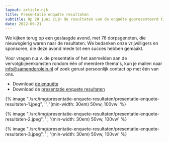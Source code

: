```yaml
---
layout: article.njk
title: Presentatie enquête resultaten
subtitle: Op 20 juni zijn de resultaten van de enquête gepresenteerd tijdens een bijeenkomst in het Cantine Theater.
date: 2022-06-21
---
```


We kijken terug op een geslaagde avond, met 76 dorpsgenoten, die nieuwsgierig waren naar de resultaten. We bedanken onze vrijwilligers en sponsoren, die deze avond mede tot een succes hebben gemaakt.

Voor vragen n.a.v. de presentatie of het aanmelden aan de vervolgbijeenkomsten rondom één of meerdere thema's, kun je mailen naar [info@samendorplein.nl](mailto:info@samendorplein.nl) of zoek gerust persoonlijk contact op met één van ons.

<ul>
    <li>Download <a href="/docs/enquete_samen_dorplein.pdf" download>de enquête</a>
    </li>
    <li>Download de <a href="/docs/presentatie_enquete_samen_dorplein.pdf" download>presentatie enquete resultaten</a>
    </li>
</ul>


<div class="s-text">
    <p class="u-image-border  u-image-wrapper">
        {% image "./src/img/presentatie-enquete-resultaten/presentatie-enquete-resultaten-1.jpeg", '', '(min-width: 30em) 50vw, 100vw' %}
    </p>
    <p class="u-image-border  u-image-wrapper">
        {% image "./src/img/presentatie-enquete-resultaten/presentatie-enquete-resultaten-2.jpeg", '', '(min-width: 30em) 50vw, 100vw' %}
    </p>
    <p class="u-image-border  u-image-wrapper">
        {% image "./src/img/presentatie-enquete-resultaten/presentatie-enquete-resultaten-3.jpeg", '', '(min-width: 30em) 50vw, 100vw' %}
    </p>
</div>